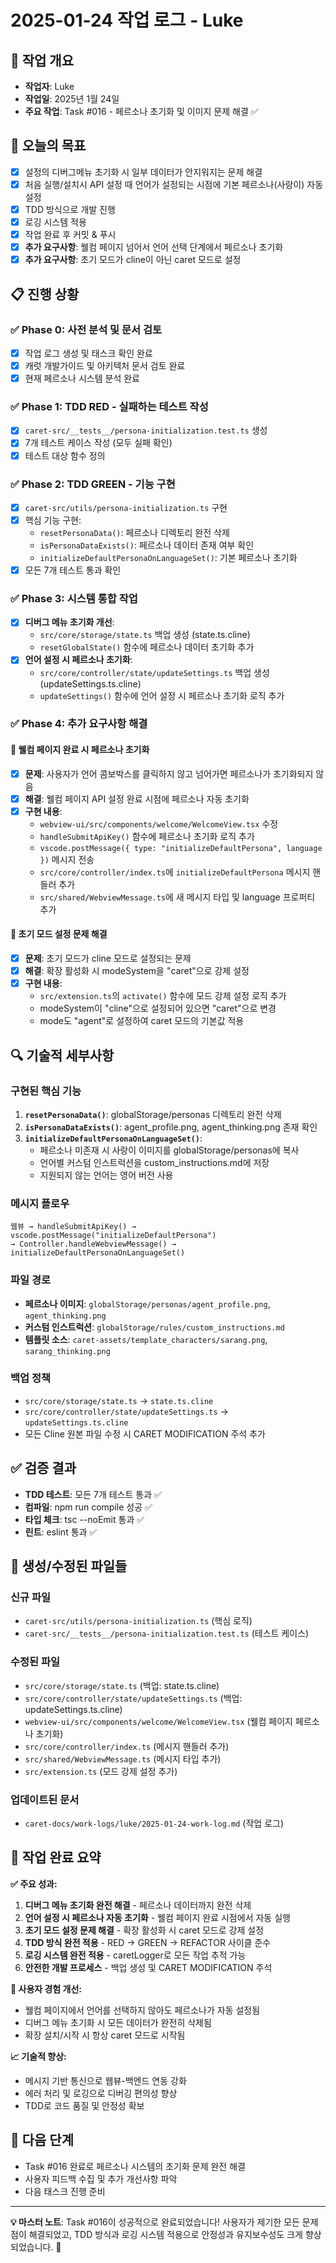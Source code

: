 # 2025-01-24 작업 로그 - Luke

## 📅 작업 개요
- **작업자**: Luke  
- **작업일**: 2025년 1월 24일
- **주요 작업**: Task #016 - 페르소나 초기화 및 이미지 문제 해결 ✅

## 🎯 오늘의 목표
- [x] 설정의 디버그메뉴 초기화 시 일부 데이터가 안지워지는 문제 해결
- [x] 처음 실행/설치시 API 설정 때 언어가 설정되는 시점에 기본 페르소나(사랑이) 자동 설정
- [x] TDD 방식으로 개발 진행
- [x] 로깅 시스템 적용
- [x] 작업 완료 후 커밋 & 푸시
- [x] **추가 요구사항**: 웰컴 페이지 넘어서 언어 선택 단계에서 페르소나 초기화
- [x] **추가 요구사항**: 초기 모드가 cline이 아닌 caret 모드로 설정

## 📋 진행 상황

### ✅ Phase 0: 사전 분석 및 문서 검토
- [x] 작업 로그 생성 및 태스크 확인 완료
- [x] 캐럿 개발가이드 및 아키텍처 문서 검토 완료
- [x] 현재 페르소나 시스템 분석 완료

### ✅ Phase 1: TDD RED - 실패하는 테스트 작성
- [x] `caret-src/__tests__/persona-initialization.test.ts` 생성
- [x] 7개 테스트 케이스 작성 (모두 실패 확인)
- [x] 테스트 대상 함수 정의

### ✅ Phase 2: TDD GREEN - 기능 구현
- [x] `caret-src/utils/persona-initialization.ts` 구현
- [x] 핵심 기능 구현:
  - `resetPersonaData()`: 페르소나 디렉토리 완전 삭제
  - `isPersonaDataExists()`: 페르소나 데이터 존재 여부 확인
  - `initializeDefaultPersonaOnLanguageSet()`: 기본 페르소나 초기화
- [x] 모든 7개 테스트 통과 확인

### ✅ Phase 3: 시스템 통합 작업
- [x] **디버그 메뉴 초기화 개선**:
  - `src/core/storage/state.ts` 백업 생성 (state.ts.cline)
  - `resetGlobalState()` 함수에 페르소나 데이터 초기화 추가
- [x] **언어 설정 시 페르소나 초기화**:
  - `src/core/controller/state/updateSettings.ts` 백업 생성 (updateSettings.ts.cline)
  - `updateSettings()` 함수에 언어 설정 시 페르소나 초기화 로직 추가

### ✅ Phase 4: 추가 요구사항 해결

#### 🔧 **웰컴 페이지 완료 시 페르소나 초기화**
- [x] **문제**: 사용자가 언어 콤보박스를 클릭하지 않고 넘어가면 페르소나가 초기화되지 않음
- [x] **해결**: 웰컴 페이지 API 설정 완료 시점에 페르소나 자동 초기화
- [x] **구현 내용**:
  - `webview-ui/src/components/welcome/WelcomeView.tsx` 수정
  - `handleSubmitApiKey()` 함수에 페르소나 초기화 로직 추가
  - `vscode.postMessage({ type: "initializeDefaultPersona", language })` 메시지 전송
  - `src/core/controller/index.ts`에 `initializeDefaultPersona` 메시지 핸들러 추가
  - `src/shared/WebviewMessage.ts`에 새 메시지 타입 및 language 프로퍼티 추가

#### 🔧 **초기 모드 설정 문제 해결**
- [x] **문제**: 초기 모드가 cline 모드로 설정되는 문제
- [x] **해결**: 확장 활성화 시 modeSystem을 "caret"으로 강제 설정
- [x] **구현 내용**:
  - `src/extension.ts`의 `activate()` 함수에 모드 강제 설정 로직 추가
  - modeSystem이 "cline"으로 설정되어 있으면 "caret"으로 변경
  - mode도 "agent"로 설정하여 caret 모드의 기본값 적용

## 🔍 기술적 세부사항

### **구현된 핵심 기능**
1. **`resetPersonaData()`**: globalStorage/personas 디렉토리 완전 삭제
2. **`isPersonaDataExists()`**: agent_profile.png, agent_thinking.png 존재 확인
3. **`initializeDefaultPersonaOnLanguageSet()`**: 
   - 페르소나 미존재 시 사랑이 이미지를 globalStorage/personas에 복사
   - 언어별 커스텀 인스트럭션을 custom_instructions.md에 저장
   - 지원되지 않는 언어는 영어 버전 사용

### **메시지 플로우**
```
웹뷰 → handleSubmitApiKey() → vscode.postMessage("initializeDefaultPersona") 
→ Controller.handleWebviewMessage() → initializeDefaultPersonaOnLanguageSet()
```

### **파일 경로**
- **페르소나 이미지**: `globalStorage/personas/agent_profile.png`, `agent_thinking.png`
- **커스텀 인스트럭션**: `globalStorage/rules/custom_instructions.md`
- **템플릿 소스**: `caret-assets/template_characters/sarang.png`, `sarang_thinking.png`

### **백업 정책**
- `src/core/storage/state.ts` → `state.ts.cline`
- `src/core/controller/state/updateSettings.ts` → `updateSettings.ts.cline`
- 모든 Cline 원본 파일 수정 시 CARET MODIFICATION 주석 추가

## ✅ 검증 결과
- **TDD 테스트**: 모든 7개 테스트 통과 ✅
- **컴파일**: npm run compile 성공 ✅
- **타입 체크**: tsc --noEmit 통과 ✅
- **린트**: eslint 통과 ✅

## 📁 생성/수정된 파일들
### **신규 파일**
- `caret-src/utils/persona-initialization.ts` (핵심 로직)
- `caret-src/__tests__/persona-initialization.test.ts` (테스트 케이스)

### **수정된 파일**
- `src/core/storage/state.ts` (백업: state.ts.cline)
- `src/core/controller/state/updateSettings.ts` (백업: updateSettings.ts.cline)
- `webview-ui/src/components/welcome/WelcomeView.tsx` (웰컴 페이지 페르소나 초기화)
- `src/core/controller/index.ts` (메시지 핸들러 추가)
- `src/shared/WebviewMessage.ts` (메시지 타입 추가)
- `src/extension.ts` (모드 강제 설정 추가)

### **업데이트된 문서**
- `caret-docs/work-logs/luke/2025-01-24-work-log.md` (작업 로그)

## 🎉 작업 완료 요약

**✅ 주요 성과:**
1. **디버그 메뉴 초기화 완전 해결** - 페르소나 데이터까지 완전 삭제
2. **언어 설정 시 페르소나 자동 초기화** - 웰컴 페이지 완료 시점에서 자동 실행
3. **초기 모드 설정 문제 해결** - 확장 활성화 시 caret 모드로 강제 설정
4. **TDD 방식 완전 적용** - RED → GREEN → REFACTOR 사이클 준수
5. **로깅 시스템 완전 적용** - caretLogger로 모든 작업 추적 가능
6. **안전한 개발 프로세스** - 백업 생성 및 CARET MODIFICATION 주석

**🔧 사용자 경험 개선:**
- 웰컴 페이지에서 언어를 선택하지 않아도 페르소나가 자동 설정됨
- 디버그 메뉴 초기화 시 모든 데이터가 완전히 삭제됨
- 확장 설치/시작 시 항상 caret 모드로 시작됨

**📈 기술적 향상:**
- 메시지 기반 통신으로 웹뷰-백엔드 연동 강화
- 에러 처리 및 로깅으로 디버깅 편의성 향상
- TDD로 코드 품질 및 안정성 확보

## 🚀 다음 단계
- Task #016 완료로 페르소나 시스템의 초기화 문제 완전 해결
- 사용자 피드백 수집 및 추가 개선사항 파악
- 다음 태스크 진행 준비

---

**💡 마스터 노트**: Task #016이 성공적으로 완료되었습니다! 사용자가 제기한 모든 문제점이 해결되었고, TDD 방식과 로깅 시스템 적용으로 안정성과 유지보수성도 크게 향상되었습니다. 🌟 